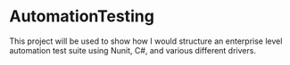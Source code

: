 # AutomationTesting
This project will be used to show how I would structure an enterprise level automation test suite using Nunit, C#, and various different drivers. 
